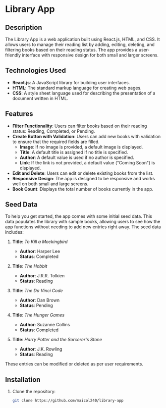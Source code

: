 # Library App

## Description

The Library App is a web application built using React.js, HTML, and CSS. It allows users to manage their reading list by adding, editing, deleting, and filtering books based on their reading status. The app provides a user-friendly interface with responsive design for both small and larger screens.

## Technologies Used

- **React.js**: A JavaScript library for building user interfaces.
- **HTML**: The standard markup language for creating web pages.
- **CSS**: A style sheet language used for describing the presentation of a document written in HTML.

## Features

- **Filter Functionality**: Users can filter books based on their reading status: Reading, Completed, or Pending.
- **Create Button with Validation**: Users can add new books with validation to ensure that the required fields are filled.
  - **Image**: If no image is provided, a default image is displayed.
  - **Title**: A default title is assigned if no title is specified.
  - **Author**: A default value is used if no author is specified.
  - **Link**: If the link is not provided, a default value ("Coming Soon") is displayed.
- **Edit and Delete**: Users can edit or delete existing books from the list.
- **Responsive Design**: The app is designed to be responsive and works well on both small and large screens.
- **Book Count**: Displays the total number of books currently in the app.
## Seed Data

To help you get started, the app comes with some initial seed data. This data populates the library with sample books, allowing users to see how the app functions without needing to add new entries right away. The seed data includes:

1. **Title**: *To Kill a Mockingbird*
   - **Author**: Harper Lee
   - **Status**: Completed

2. **Title**: *The Hobbit*
   - **Author**: J.R.R. Tolkien
   - **Status**: Reading

3. **Title**: *The Da Vinci Code*
   - **Author**: Dan Brown
   - **Status**: Pending

4. **Title**: *The Hunger Games*
   - **Author**: Suzanne Collins
   - **Status**: Completed

5. **Title**: *Harry Potter and the Sorcerer's Stone*
   - **Author**: J.K. Rowling
   - **Status**: Reading 

These entries can be modified or deleted as per user requirements.

## Installation

1. Clone the repository:
   ```bash
   git clone https://github.com/maicol240/library-app
   ```
